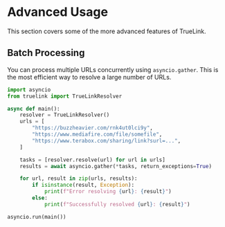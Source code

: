 # Advanced Usage

This section covers some of the more advanced features of TrueLink.

## Batch Processing

You can process multiple URLs concurrently using `asyncio.gather`. This is the most efficient way to resolve a large number of URLs.

```python
import asyncio
from truelink import TrueLinkResolver

async def main():
    resolver = TrueLinkResolver()
    urls = [
        "https://buzzheavier.com/rnk4ut0lci9y",
        "https://www.mediafire.com/file/somefile",
        "https://www.terabox.com/sharing/link?surl=...",
    ]

    tasks = [resolver.resolve(url) for url in urls]
    results = await asyncio.gather(*tasks, return_exceptions=True)

    for url, result in zip(urls, results):
        if isinstance(result, Exception):
            print(f"Error resolving {url}: {result}")
        else:
            print(f"Successfully resolved {url}: {result}")

asyncio.run(main())
```
